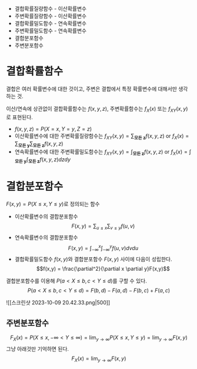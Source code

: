 
- 결합확률질량함수 - 이산확률변수
- 주변확률질량함수 - 이산확률변수
- 결합확률밀도함수 - 연속확률변수
- 주변확률밀도함수 - 연속확률변수
- 결합분포함수
- 주변분포함수

# 결합확률함수

결합은 여러 확률변수에 대한 것이고, 주변은 결합에서 특정 확률변수에 대해서만 생각하는 것.

이산/연속에 상관없이 결합확률함수는 $f(x,y,z)$, 주변확률함수는 $f_X(x)$ 또는 $f_{XY}(x,y)$로 표현된다.

- $f(x,y,z) = P(X=x,Y=y,Z=z)$
- 이산확률변수에 대한 주변확률질량함수는 $f_{XY}(x,y) = \sum_{\textbf{모든 z}}f(x,y,z)$ or $f_{X}(x) = \sum_{\textbf{모든 y}}\sum_{\textbf{모든 z}}f(x,y,z)$
- 연속확률변수에 대한 주변확률밀도함수는 $f_{XY}(x,y) = \int_{\textbf{모든 z}}f(x,y,z)$ or  $f_{X}(x) = \int_{\textbf{모든 y}}\int_{\textbf{모든 z}}f(x,y,z)dzdy$

# 결합분포함수

$F(x,y) = P(X \leq x, Y \leq y)$로 정의되는 함수

- 이산확률변수의 결합분포함수
$$F(x,y) = \sum_{u\leq x}\sum_{v\leq y}f(u,v)$$
- 연속확률변수의 결합분포함수
$$F(x,y) = \int^x_{-\infty} \int^y_{-\infty} f(u,v) dvdu$$
- 결합확률밀도함수 $f(x,y)$와 결합분포함수 $F(x,y)$ 사이에 다음이 성립한다.
$$f(x,y) = \frac{\partial^2}{\partial x \partial y}F(x,y)$$

결합분포함수를 이용해 $P(a < X \leq b, c < Y \leq d)$를 구할 수 있다.
$$P(a < X \leq b, c < Y \leq d) = F(b,d) - F(a,d) - F(b,c) + F(a,c)$$

![[스크린샷 2023-10-09 20.42.33.png|500]]

## 주변분포함수

$$F_X(x) = P(X \leq x, -\infty < Y \leq \infty) = \lim_{y \to \infty}P(X \leq x, Y \leq y) = \lim_{y \to \infty}F(x,y)$$
그냥 아래것만 기억하면 된다.
$$F_X(x) = \lim_{y \to \infty}F(x,y)$$